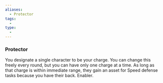 ```yaml
---
aliases:
  - Protector
tags:
  - 
type:
  - 
---
```

### Protector

You designate a single character to be your charge. You can change this freely every round, but you can have only one charge at a time. As long as that charge is within immediate range, they gain an asset for Speed defense tasks because you have their back. Enabler.